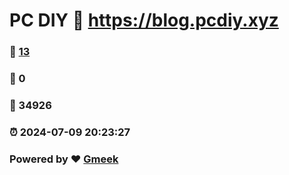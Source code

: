 # PC DIY :link: https://blog.pcdiy.xyz 
### :page_facing_up: [13](https://blog.pcdiy.xyz/tag.html) 
### :speech_balloon: 0 
### :hibiscus: 34926 
### :alarm_clock: 2024-07-09 20:23:27 
### Powered by :heart: [Gmeek](https://github.com/Meekdai/Gmeek)
